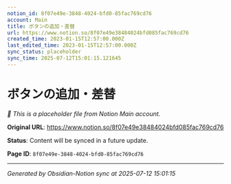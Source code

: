 ```yaml
---
notion_id: 8f07e49e-3848-4024-bfd0-85fac769cd76
account: Main
title: ボタンの追加・差替
url: https://www.notion.so/8f07e49e38484024bfd085fac769cd76
created_time: 2023-01-15T12:57:00.000Z
last_edited_time: 2023-01-15T12:57:00.000Z
sync_status: placeholder
sync_time: 2025-07-12T15:01:15.121645
---
```


# ボタンの追加・差替

*🔄 This is a placeholder file from Notion Main account.*

**Original URL**: https://www.notion.so/8f07e49e38484024bfd085fac769cd76

**Status**: Content will be synced in a future update.

**Page ID**: `8f07e49e-3848-4024-bfd0-85fac769cd76`

---

*Generated by Obsidian-Notion sync at 2025-07-12 15:01:15*
